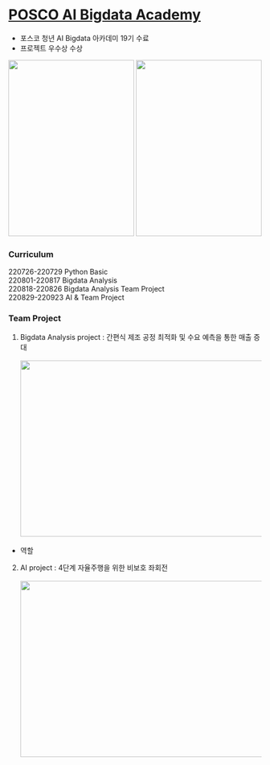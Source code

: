 # [POSCO AI Bigdata Academy](https://youth.posco.com/posco/edu/index.php?mod=academy&pag=aca01#khwhat)
* 포스코 청년 AI Bigdata 아카데미 19기 수료  
* 프로젝트 우수상 수상  

<img src="https://github.com/user-attachments/assets/f8e8623b-4b41-46ef-bc73-1827208d4b6a" width="250" height="350"/> <img src="https://github.com/user-attachments/assets/9af5849b-13bd-445c-bee8-73ec2099e8db" width="250" height="350"/>

### Curriculum
220726-220729 Python Basic  
220801-220817 Bigdata Analysis  
220818-220826 Bigdata Analysis Team Project  
220829-220923 AI & Team Project  

### Team Project
1. Bigdata Analysis project : 간편식 제조 공정 최적화 및 수요 예측을 통한 매출 증대<br>
<br><img src="https://github.com/user-attachments/assets/f24c40d4-0e1d-4870-8d16-0556c288deb2" width="600" height="350"/><br>
* 역할
2. AI project : 4단계 자율주행을 위한 비보호 좌회전<br>
<br><img src="https://github.com/user-attachments/assets/09181089-ccdb-4cd9-911f-a2ae47a09121" width="600" height="350"/><br>
